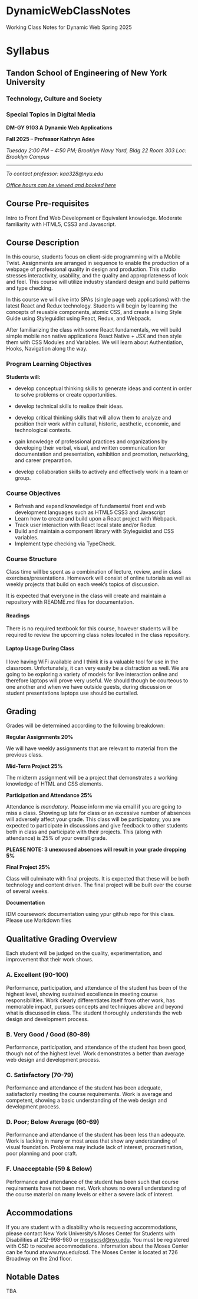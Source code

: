 # DynamicWebClassNotes
Working Class Notes for Dynamic Web Spring 2025

# Syllabus

## Tandon School of Engineering of New York University

### Technology, Culture and Society

### Special Topics in Digital Media

**DM-GY 9103 A Dynamic Web Applications**

**Fall 2025 – Professor Kathryn Adee**

_Tuesday 2:00 PM – 4:50 PM;
Brooklyn Navy Yard, Bldg 22 Room 303
Loc: Brooklyn Campus_

---

_To contact professor: kaa328@nyu.edu_

_[Office hours can be viewed and booked here](https://calendar.google.com/calendar/selfsched?sstoken=UUNXcDRjZFIwTXZDfGRlZmF1bHR8NDkzNWVkOWUxNGI3M2FkZTJlYTY0YjU0ZmRiNjJiYTE)_

## Course Pre-requisites

Intro to Front End Web Development or Equivalent knowledge.
Moderate familiarity with HTML5, CSS3 and Javascript.

## Course Description

In this course, students focus on client-side programming with a Mobile Twist. Assignments are arranged in sequence to enable the production of a webpage of professional quality in design and production. This studio stresses interactivity, usability, and the quality and appropriateness of look and feel. This course will utilize industry standard design and build patterns and type checking.

In this course we will dive into SPAs (single page web applications) with the latest React and Redux technology. Students will begin by learning the concepts of reusable components, atomic CSS, and create a living Style Guide using Styleguidist using React, Redux, and Webpack.

After familiarizing the class with some React fundamentals, we will build simple mobile non native applications React Native + JSX and then style them with CSS Modules and Variables. We will learn about Authentiation, Hooks, Navigation along the way.

### Program Learning Objectives

**Students will:**

- develop conceptual thinking skills to generate ideas and content in order to solve problems or create opportunities.

- develop technical skills to realize their ideas.

- develop critical thinking skills that will allow them to analyze and position their work within cultural, historic, aesthetic, economic, and technological contexts.

- gain knowledge of professional practices and organizations by developing their verbal, visual, and written communication for documentation and presentation, exhibition and promotion, networking, and career preparation.

- develop collaboration skills to actively and effectively work in a team or group.

### Course Objectives

- Refresh and expand knowledge of fundamental front end web development languages such as HTML5 CSS3 and Javascript
- Learn how to create and build upon a React project with Webpack.
- Track user interaction with React local state and/or Redux
- Build and maintain a component library with Styleguidist and CSS variables.
- Implement type checking via TypeCheck.

### Course Structure

Class time will be spent as a combination of lecture, review, and in class exercises/presentations. Homework will consist of online tutorials as well as weekly projects that build on each week’s topics of discussion.

It is expected that everyone in the class will create and maintain a repository with README.md files for documentation.

#### Readings

There is no required textbook for this course, however students will be required to review the upcoming class notes located in the class repository.

#### Laptop Usage During Class

I love having WiFi available and I think it is a valuable tool for use in the classroom. Unfortunately, it can very easily be a distraction as well. We are going to be exploring a variety of models for live interaction online and therefore laptops will prove very useful. We should though be courteous to one another and when we have outside guests, during discussion or student presentations laptops use should be curtailed.

## Grading

Grades will be determined according to the following breakdown:

**Regular Assignments 20%**

We will have weekly assignments that are relevant to material from the previous class.

**Mid-Term Project 25%**

The midterm assignment will be a project that demonstrates a working knowledge of HTML and CSS elements.

**Participation and Attendance 25%**

Attendance is _mandatory_. Please inform me via email if you are going to miss a class. Showing up late for class or an excessive number of absences will adversely affect your grade. This class will be participatory, you are expected to participate in discussions and give feedback to other students both in class and participate with their projects. This (along with attendance) is 25% of your overall grade.

**PLEASE NOTE: 3 unexcused absences will result in your grade dropping 5%**

**Final Project 25%**

Class will culminate with final projects. It is expected that these will be both technology and content driven. The final project will be built over the course of several weeks.

**Documentation**

IDM coursework documentation using ypur github repo for this class. Please use Markdown files

## Qualitative Grading Overview

Each student will be judged on the quality, experimentation, and improvement that their work shows.

### A. Excellent (90-100)

Performance, participation, and attendance of the student has been of the highest level, showing sustained excellence in meeting course responsibilities. Work clearly differentiates itself from other work, has memorable impact, pursues concepts and techniques above and beyond what is discussed in class. The student thoroughly understands the web design and development process.

### B. Very Good / Good (80-89)

Performance, participation, and attendance of the student has been good, though not of the highest level. Work demonstrates a better than average web design and development process.

### C. Satisfactory (70-79)

Performance and attendance of the student has been adequate, satisfactorily meeting the course requirements. Work is average and competent, showing a basic understanding of the web design and development process.

### D. Poor; Below Average (60-69)

Performance and attendance of the student has been less than adequate. Work is lacking in many or most areas that show any understanding of visual foundation. Problems may include lack of interest, procrastination, poor planning and poor craft.

### F. Unacceptable (59 & Below)

Performance and attendance of the student has been such that course requirements have not been met. Work shows no overall understanding of the course material on many levels or either a severe lack of interest.

## Accommodations

If you are student with a disability who is requesting accommodations, please contact New York University’s Moses Center for Students with Disabilities at 212-998-980 or mosescsd@nyu.edu. You must be registered with CSD to receive accommodations. Information about the Moses Center can be found atwww.nyu.edu/csd. The Moses Center is located at 726 Broadway on the 2nd floor.

## Notable Dates
TBA
